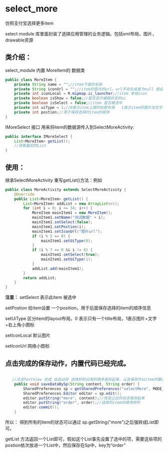 # select_more
仿照支付宝选择更多item

select module 库里面封装了选择应用管理的业务逻辑。包括xml布局，图片，drawable资源

## 类介绍：
select_module 内置 MoreItem的 数据类
```java
public class MoreItem {
    private String name = "";//item下面的名称
    private String iconUrl = "";//item的图片的url。url不存在或者为null 就会加载iconLocal
    private int iconLocal = R.mipmap.ic_launcher;//item 本地icon
    private boolean isShow = false;//是否显示编辑状态的ui
    private boolean isSelect = false;//item 是否被选中
    private int uiType = 1;//0表示item上面的标题布局   1表示item的图片加文字布局
    private int postion;//用于保存选择的item的顺序
}
```
IMoreSelect 接口 用来将item的数据源传入到SelectMoreActivity:
```java
public interface IMoreSelect {
    List<MoreItem> getList();
    //获取最初的List
}
```

## 使用：
继承SelectMoreActivity 重写getList()方法：例如

```java
public class MoreActivity extends SelectMoreActivity {
    @Override
    public List<MoreItem> getList() {
        List<MoreItem> addList = new ArrayList<>();
        for (int i = 0; i <= 34; i++) {
            MoreItem mainItem1 = new MoreItem();
            mainItem1.setName("测试数据" + i);
            mainItem1.setSelect(false);
            mainItem1.setPostion(i);
            mainItem1.setIconUrl("图片url");
            if (i % 5 == 0) {
                mainItem1.setUiType(0);
            }
            if (i % 7 == 0 && i != 0) {
                mainItem1.setSelect(true);
                mainItem1.setUiType(1);
            }
            addList.add(mainItem1);
        }
        return addList;
    }
}
```
**注意：**
setSelect 表示此item 被选中

setPostion 给item设置 一个position，用于后面保存选择的item的顺序信息

setUiType 区分item的layout布局，0 表示只有一个title布局，1表示图片+文字+右上角小图标

setIconLocal 默认图片

setIconUrl 网络小图标


## 点击完成的保存动作，内置代码已经完成。
```java

   //点击TextView 完成 会自动将 选择好的应用的顺序保存起来，以及保存所以item的数据
    public void saveDataBySp(String content, String order) {
        SharedPreferences sp = getSharedPreferences("selectMore", MODE_PRIVATE);
        SharedPreferences.Editor editor = sp.edit();
        editor.putString("more", content);//改变之后的状态保存起来
        editor.putString("order", order);//选择的item的顺序排列
        editor.commit();
    }
```
所以：
得到所有的item的状态可以通过 sp.getString("more")之后强转成List<MoreItem>即可。
    
getList 方法返回一个List即可，假如这个List事先设置了选中的项，需要这些项的postion依次放进一个List中，然后保存在Sp中，key为“order”
